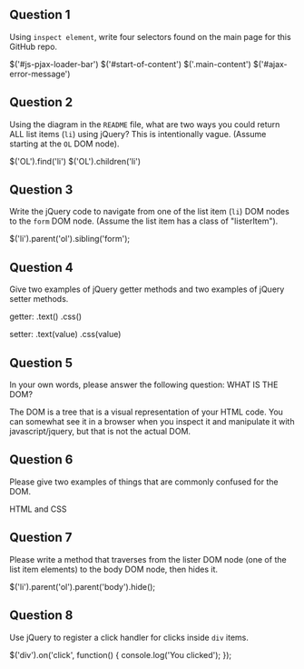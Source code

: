 ## Question 1

Using `inspect element`, write four selectors found on the main page for this
GitHub repo.

<!-- your answer starts here -->
$('#js-pjax-loader-bar')
$('#start-of-content')
$('.main-content')
$('#ajax-error-message')
<!-- your answer ends here -->

## Question 2

Using the diagram in the `README` file, what are two ways you could return ALL
list items (`li`) using jQuery? This is intentionally vague. (Assume starting
at the `OL` DOM node).

<!-- your answer starts here -->
$('OL').find('li')
$('OL').children('li')
<!-- your answer ends here -->

## Question 3

Write the jQuery code to navigate from one of the list item (`li`) DOM nodes to
the `form` DOM node. (Assume the list item has a class of "listerItem").

<!-- your answer starts here -->
$('li').parent('ol').sibling('form');
<!-- your answer ends here -->

## Question 4

Give two examples of jQuery getter methods and two examples of jQuery setter
methods.

<!-- your answer starts here -->
getter:
.text()
.css()

setter:
.text(value)
.css(value)

<!-- your answer ends here -->

## Question 5

In your own words, please answer the following question: WHAT IS THE DOM?

<!-- your answer starts here -->
The DOM is a tree that is a visual representation of your HTML code. You can somewhat see it
in a browser when you inspect it and manipulate it with javascript/jquery, but that is not the actual
DOM.
<!-- your answer ends here -->

## Question 6

Please give two examples of things that are commonly confused for the DOM.

<!-- your answer starts here -->
HTML and CSS
<!-- your answer ends here -->

## Question 7

Please write a method that traverses from the lister DOM node (one of the list
item elements) to the body DOM node, then hides it.

<!-- your answer starts here -->
$('li').parent('ol').parent('body').hide();
<!-- your answer ends here -->

## Question 8

Use jQuery to register a click handler for clicks inside `div` items.

<!-- your answer starts here -->
$('div').on('click', function() {
  console.log('You clicked');
});
<!-- your answer ends here -->
